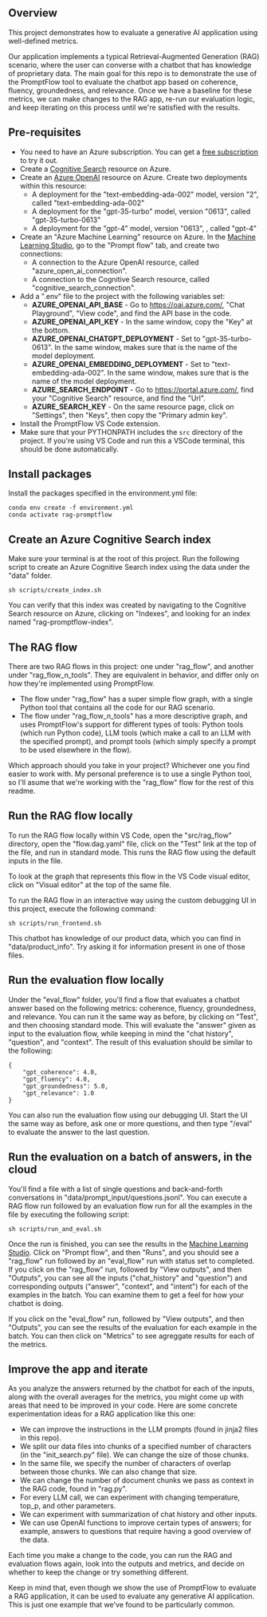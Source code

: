 ## Overview

This project demonstrates how to evaluate a generative AI application using well-defined metrics.

Our application implements a typical Retrieval-Augmented Generation (RAG) scenario, where the user can converse with a chatbot that has knowledge of proprietary data. The main goal for this repo is to demonstrate the use of the PromptFlow tool to evaluate the chatbot app based on coherence, fluency, groundedness, and relevance. Once we have a baseline for these metrics, we can make changes to the RAG app, re-run our evaluation logic, and keep iterating on this process until we're satisfied with the results.

## Pre-requisites
- You need to have an Azure subscription. You can get a [free subscription](https://azure.microsoft.com/en-us/free) to try it out.
- Create a [Cognitive Search](https://learn.microsoft.com/en-us/azure/search/) resource on Azure.
- Create an [Azure OpenAI](https://learn.microsoft.com/en-us/azure/ai-services/openai/) resource on Azure. Create two deployments within this resource: 
    - A deployment for the "text-embedding-ada-002" model, version "2", called "text-embedding-ada-002"
    - A deployment for the "gpt-35-turbo" model, version "0613", called "gpt-35-turbo-0613"
    - A deployment for the "gpt-4" model, version "0613", , called "gpt-4"
- Create an "Azure Machine Learning" resource on Azure. In the [Machine Learning Studio](https://ml.azure.com/), go to the "Prompt flow" tab, and create two connections:
    - A connection to the Azure OpenAI resource, called "azure_open_ai_connection".
    - A connection to the Cognitive Search resource, called "cognitive_search_connection".
- Add a ".env" file to the project with the following variables set:
    - **AZURE_OPENAI_API_BASE** - Go to https://oai.azure.com/, "Chat Playground", "View code", and find the API base in the code.
    - **AZURE_OPENAI_API_KEY** - In the same window, copy the "Key" at the bottom.
    - **AZURE_OPENAI_CHATGPT_DEPLOYMENT** - Set to "gpt-35-turbo-0613". In the same window, makes sure that is the name of the model deployment.
    - **AZURE_OPENAI_EMBEDDING_DEPLOYMENT** - Set to "text-embedding-ada-002". In the same window, makes sure that is the name of the model deployment.
    - **AZURE_SEARCH_ENDPOINT** - Go to https://portal.azure.com/, find your "Cognitive Search" resource, and find the "Url".
    - **AZURE_SEARCH_KEY** - On the same resource page, click on "Settings", then "Keys", then copy the "Primary admin key".
- Install the PromptFlow VS Code extension.
- Make sure that your PYTHONPATH includes the `src` directory of the project. If you're using VS Code and run this a VSCode terminal, this should be done automatically.

## Install packages

Install the packages specified in the environment.yml file:

```
conda env create -f environment.yml
conda activate rag-promptflow
```

## Create an Azure Cognitive Search index

Make sure your terminal is at the root of this project. 
Run the following script to create an Azure Cognitive Search index using the data under the "data" folder.

```
sh scripts/create_index.sh
```

You can verify that this index was created by navigating to the Cognitive Search resource on Azure, clicking on "Indexes", and looking for an index named "rag-promptflow-index".

## The RAG flow

There are two RAG flows in this project: one under "rag_flow", and another under "rag_flow_n_tools". They are equivalent in behavior, and differ only on how they're implemented using PromptFlow. 
- The flow under "rag_flow" has a super simple flow graph, with a single Python tool that contains all the code for our RAG scenario.
- The flow under "rag_flow_n_tools" has a more descriptive graph, and uses PromptFlow's support for different types of tools: Python tools (which run Python code), LLM tools (which make a call to an LLM with the specified prompt), and prompt tools (which simply specify a prompt to be used elsewhere in the flow).

Which approach should you take in your project? Whichever one you find easier to work with.
My personal preference is to use a single Python tool, so I'll asume that we're working with the "rag_flow" flow for the rest of this readme.

## Run the RAG flow locally

To run the RAG flow locally within VS Code, open the "src/rag_flow" directory, open the "flow.dag.yaml" file, click on the "Test" link at the top of the file, and run in standard mode. This runs the RAG flow using the default inputs in the file. 

To look at the graph that represents this flow in the VS Code visual editor, click on "Visual editor" at the top of the same file.

To run the RAG flow in an interactive way using the custom debugging UI in this project, execute the following command:

```
sh scripts/run_frontend.sh
```

This chatbot has knowledge of our product data, which you can find in "data/product_info". Try asking it for information present in one of those files.

## Run the evaluation flow locally

Under the "eval_flow" folder, you'll find a flow that evaluates a chatbot answer based on the following metrics: coherence, fluency, groundedness, and relevance. You can run it the same way as before, by clicking on "Test", and then choosing standard mode. This will evaluate the "answer" given as input to the evaluation flow, while keeping in mind the "chat history", "question", and "context". The result of this evaluation should be similar to the following:

```
{
    "gpt_coherence": 4.0,
    "gpt_fluency": 4.0,
    "gpt_groundedness": 5.0,
    "gpt_relevance": 1.0
}
```

You can also run the evaluation flow using our debugging UI. Start the UI the same way as before, ask one or more questions, and then type "/eval" to evaluate the answer to the last question.

## Run the evaluation on a batch of answers, in the cloud

You'll find a file with a list of single questions and back-and-forth conversations in "data/prompt_input/questions.jsonl". You can execute a RAG flow run followed by an evaluation flow run for all the examples in the file by executing the following script:

```
sh scripts/run_and_eval.sh
```

Once the run is finished, you can see the results in the [Machine Learning Studio](https://ml.azure.com/). Click on "Prompt flow", and then "Runs", and you should see a "rag_flow" run followed by an "eval_flow" run with status set to completed. If you click on the "rag_flow" run, followed by "View outputs", and then "Outputs", you can see all the inputs ("chat_history" and "question") and corresponding outputs ("answer", "context", and "intent") for each of the examples in the batch. You can examine them to get a feel for how your chatbot is doing. 

If you click on the "eval_flow" run, followed by "View outputs", and then "Outputs", you can see the results of the evaluation for each example in the batch. You can then click on "Metrics" to see agreggate results for each of the metrics.

## Improve the app and iterate

As you analyze the answers returned by the chatbot for each of the inputs, along with the overall averages for the metrics, you might come up with areas that need to be improved in your code. Here are some concrete experimentation ideas for a RAG application like this one:
- We can improve the instructions in the LLM prompts (found in jinja2 files in this repo).
- We split our data files into chunks of a specified number of characters (in the "init_search.py" file). We can change the size of those chunks.
- In the same file, we specify the number of characters of overlap between those chunks. We can also change that size.
- We can change the number of document chunks we pass as context in the RAG code, found in "rag.py".
- For every LLM call, we can experiment with changing temperature, top_p, and other parameters.
- We can experiment with summarization of chat history and other inputs.
- We can use OpenAI functions to improve certain types of answers; for example, answers to questions that require having a good overview of the data.

Each time you make a change to the code, you can run the RAG and evaluation flows again, look into the outputs and metrics, and decide on whether to keep the change or try something different.

Keep in mind that, even though we show the use of PromptFlow to evaluate a RAG application, it can be used to evaluate any generative AI application. This is just one example that we've found to be particularly common.
